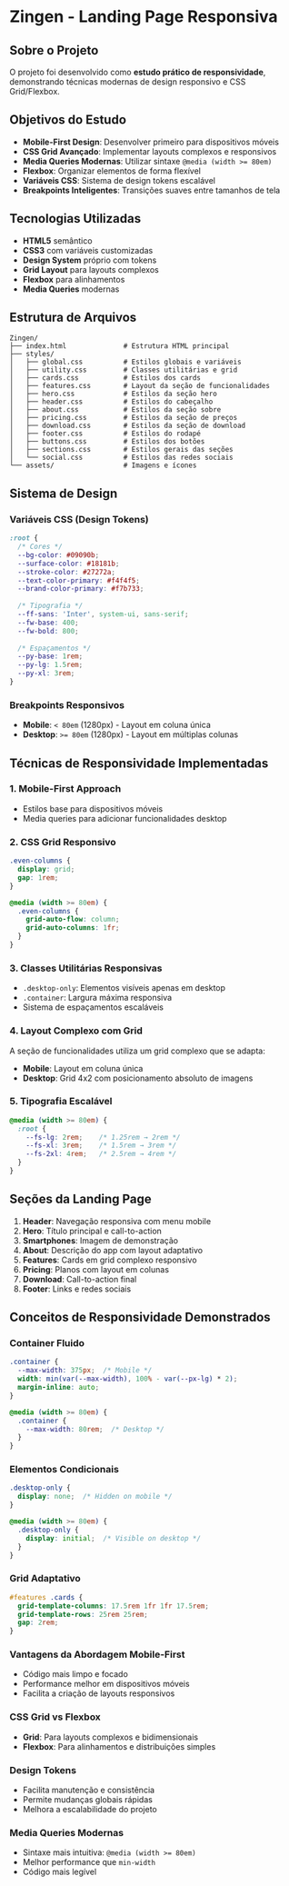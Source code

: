 # Zingen - Landing Page Responsiva

## Sobre o Projeto

O projeto foi desenvolvido como **estudo prático de responsividade**, demonstrando técnicas modernas de design responsivo e CSS Grid/Flexbox.

## Objetivos do Estudo

- **Mobile-First Design**: Desenvolver primeiro para dispositivos móveis
- **CSS Grid Avançado**: Implementar layouts complexos e responsivos
- **Media Queries Modernas**: Utilizar sintaxe `@media (width >= 80em)` 
- **Flexbox**: Organizar elementos de forma flexível
- **Variáveis CSS**: Sistema de design tokens escalável
- **Breakpoints Inteligentes**: Transições suaves entre tamanhos de tela

## Tecnologias Utilizadas

- **HTML5** semântico
- **CSS3** com variáveis customizadas
- **Design System** próprio com tokens
- **Grid Layout** para layouts complexos
- **Flexbox** para alinhamentos
- **Media Queries** modernas

## Estrutura de Arquivos

```
Zingen/
├── index.html              # Estrutura HTML principal
├── styles/
│   ├── global.css          # Estilos globais e variáveis
│   ├── utility.css         # Classes utilitárias e grid
│   ├── cards.css           # Estilos dos cards
│   ├── features.css        # Layout da seção de funcionalidades
│   ├── hero.css            # Estilos da seção hero
│   ├── header.css          # Estilos do cabeçalho
│   ├── about.css           # Estilos da seção sobre
│   ├── pricing.css         # Estilos da seção de preços
│   ├── download.css        # Estilos da seção de download
│   ├── footer.css          # Estilos do rodapé
│   ├── buttons.css         # Estilos dos botões
│   ├── sections.css        # Estilos gerais das seções
│   └── social.css          # Estilos das redes sociais
└── assets/                 # Imagens e ícones
```

## Sistema de Design

### Variáveis CSS (Design Tokens)

```css
:root {
  /* Cores */
  --bg-color: #09090b;
  --surface-color: #18181b;
  --stroke-color: #27272a;
  --text-color-primary: #f4f4f5;
  --brand-color-primary: #f7b733;
  
  /* Tipografia */
  --ff-sans: 'Inter', system-ui, sans-serif;
  --fw-base: 400;
  --fw-bold: 800;
  
  /* Espaçamentos */
  --py-base: 1rem;
  --py-lg: 1.5rem;
  --py-xl: 3rem;
}
```

### Breakpoints Responsivos

- **Mobile**: `< 80em` (1280px) - Layout em coluna única
- **Desktop**: `>= 80em` (1280px) - Layout em múltiplas colunas

##  Técnicas de Responsividade Implementadas

### 1. **Mobile-First Approach**
- Estilos base para dispositivos móveis
- Media queries para adicionar funcionalidades desktop

### 2. **CSS Grid Responsivo**
```css
.even-columns {
  display: grid;
  gap: 1rem;
}

@media (width >= 80em) {
  .even-columns {
    grid-auto-flow: column;
    grid-auto-columns: 1fr;
  }
}
```

### 3. **Classes Utilitárias Responsivas**
- `.desktop-only`: Elementos visíveis apenas em desktop
- `.container`: Largura máxima responsiva
- Sistema de espaçamentos escaláveis

### 4. **Layout Complexo com Grid**
A seção de funcionalidades utiliza um grid complexo que se adapta:
- **Mobile**: Layout em coluna única
- **Desktop**: Grid 4x2 com posicionamento absoluto de imagens

### 5. **Tipografia Escalável**
```css
@media (width >= 80em) {
  :root {
    --fs-lg: 2rem;    /* 1.25rem → 2rem */
    --fs-xl: 3rem;    /* 1.5rem → 3rem */
    --fs-2xl: 4rem;   /* 2.5rem → 4rem */
  }
}
```

## Seções da Landing Page

1. **Header**: Navegação responsiva com menu mobile
2. **Hero**: Título principal e call-to-action
3. **Smartphones**: Imagem de demonstração
4. **About**: Descrição do app com layout adaptativo
5. **Features**: Cards em grid complexo responsivo
6. **Pricing**: Planos com layout em colunas
7. **Download**: Call-to-action final
8. **Footer**: Links e redes sociais

## Conceitos de Responsividade Demonstrados

### **Container Fluido**
```css
.container {
  --max-width: 375px;  /* Mobile */
  width: min(var(--max-width), 100% - var(--px-lg) * 2);
  margin-inline: auto;
}

@media (width >= 80em) {
  .container {
    --max-width: 80rem;  /* Desktop */
  }
}
```

### **Elementos Condicionais**
```css
.desktop-only {
  display: none;  /* Hidden on mobile */
}

@media (width >= 80em) {
  .desktop-only {
    display: initial;  /* Visible on desktop */
  }
}
```

### **Grid Adaptativo**
```css
#features .cards {
  grid-template-columns: 17.5rem 1fr 1fr 17.5rem;
  grid-template-rows: 25rem 25rem;
  gap: 2rem;
}
```

### **Vantagens da Abordagem Mobile-First**
- Código mais limpo e focado
- Performance melhor em dispositivos móveis
- Facilita a criação de layouts responsivos

### **CSS Grid vs Flexbox**
- **Grid**: Para layouts complexos e bidimensionais
- **Flexbox**: Para alinhamentos e distribuições simples

### **Design Tokens**
- Facilita manutenção e consistência
- Permite mudanças globais rápidas
- Melhora a escalabilidade do projeto

### **Media Queries Modernas**
- Sintaxe mais intuitiva: `@media (width >= 80em)`
- Melhor performance que `min-width`
- Código mais legível
